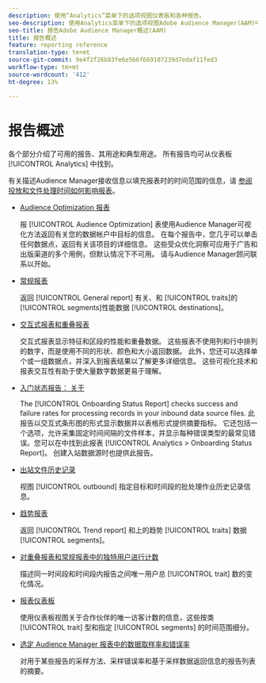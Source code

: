 ```yaml
---
description: 使用“Analytics”菜单下的选项视图仪表板和各种报告。
seo-description: 使用Analytics菜单下的选项视图Adobe Audience Manager(AAM)中的仪表板和各种报告。
seo-title: 报告Adobe Audience Manager概述(AAM)
title: 报告概述
feature: reporting reference
translation-type: tm+mt
source-git-commit: 9e4f2f26b83fe6e5b6f669107239d7edaf11fed3
workflow-type: tm+mt
source-wordcount: '412'
ht-degree: 13%

---
```



# 报告概述

各个部分介绍了可用的报告、其用途和典型用途。 所有报告均可从仪表板 [!UICONTROL Analytics] 中找到。

有关描述Audience Manager接收信息以填充报表时的时间范围的信息，请 [参阅投放和文件处理时间如何影响报表](/help/using/reference/reporting-file-transfer-timeframe.md)。

* [Audience Optimization 报表](/help/using/reporting/audience-optimization-reports/audience-optimization-reports.md)

   报 [!UICONTROL Audience Optimization] 表使用Audience Manager可视化方法返回有关您的数据帐户中目标的信息。 在每个报告中，您几乎可以单击任何数据点，返回有关该项目的详细信息。 这些受众优化洞察可应用于广告和出版渠道的多个用例，但默认情况下不可用。 请与Audience Manager顾问联系以开始。

* [常规报表](/help/using/reporting/general-reports.md)

   返回 [!UICONTROL General report] 有关、和 [!UICONTROL traits]的 [!UICONTROL segments]性能数据 [!UICONTROL destinations]。

* [交互式报表和重叠报表](/help/using/reporting/dynamic-reports/dynamic-reports.md)

   交互式报表显示特征和区段的性能和重叠数据。 这些报表不使用列和行中排列的数字，而是使用不同的形状、颜色和大小返回数据。 此外，您还可以选择单个或一组数据点，并深入到报表结果以了解更多详细信息。 这些可视化技术和报表交互性有助于使大量数字数据更易于理解。

* [入门状态报告： 关于](/help/using/reporting/onboarding-status-report.md)

   The [!UICONTROL Onboarding Status Report] checks success and failure rates for processing records in your inbound data source files. 此报告以交互式条形图的形式显示数据并以表格形式提供摘要指标。 它还包括一个选项，允许采集固定时间间隔的文件样本，并显示每种错误类型的最常见错误。您可以在中找到此报表 [!UICONTROL Analytics > Onboarding Status Report]。 创建入站数据源时也提供此报告。

* [出站文件历史记录](/help/using/reporting/outbound-history-report.md)

   视图 [!UICONTROL outbound] 指定目标和时间段的批处理作业历史记录信息。

* [趋势报表](/help/using/reporting/trend-reports.md)

   返回 [!UICONTROL Trend report] 和上的趋势 [!UICONTROL traits] 数据 [!UICONTROL segments]。

* [对重叠报表和常规报表中的独特用户进行计数](/help/using/reporting/unique-user-counts.md)

   描述同一时间段和时间段内报告之间唯一用户总 [!UICONTROL trait] 数的变化情况。

* [报表仪表板](/help/using/reporting/trend-reports.md)

   使用仪表板视图关于合作伙伴的唯一访客计数的信息，这些按类 [!UICONTROL trait] 型和指定 [!UICONTROL segments] 的时间范围细分。

* [选定 Audience Manager 报表中的数据取样率和错误率](/help/using/reporting/report-sampling.md)

   对用于某些报告的采样方法、采样错误率和基于采样数据返回信息的报告列表的摘要。

